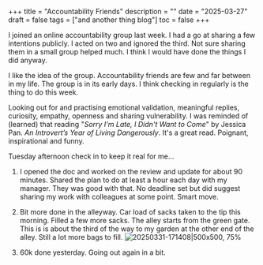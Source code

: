 +++
title = "Accountability Friends"
description = ""
date = "2025-03-27"
draft = false
tags = ["and another thing blog"]
toc = false
+++

I joined an online accountability group last week. I had a go at sharing a few intentions publicly. I acted on two and ignored the third. Not sure sharing them in a small group helped much. I think I would have done the things I did anyway. 

I like the idea of the group. Accountability friends are few and far between in my life. The group is in its early days. I think checking in regularly is the thing to do this week. 

Looking out for and practising emotional validation, meaningful replies, curiosity, empathy, openness and sharing vulnerability.  I was reminded of (learned) that reading "*Sorry I'm Late, I Didn't Want to Come*" by Jessica Pan. *An Introvert’s Year of Living Dangerously*. It's a great read. Poignant, inspirational and funny. 

Tuesday afternoon check in to keep it real for me...

1. I opened the doc and worked on the review and update for about 90 minutes. Shared the plan to do at least a hour each day with my manager. They was good with that. No deadline set but did suggest sharing my work with colleagues at some point. Smart move. 

2. Bit more done in the alleyway. Car load of sacks taken to the tip this morning. Filled a few more sacks. The alley starts from the green gate. This is is about the third of the way to my garden at the other end of the alley. Still a lot more bags to fill. 
![20250331-171408|500x500, 75%](upload://tTaTw7ABoUZjBtucf7fCwBZuBp9.jpeg)

3. 60k done yesterday. Going out again in a bit.